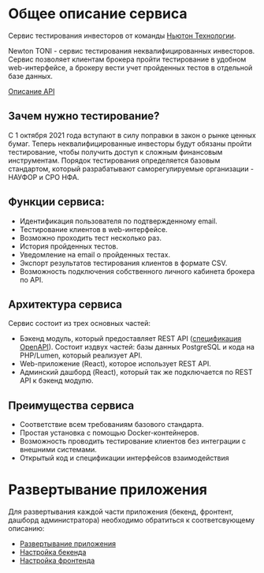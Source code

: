 # Общее описание сервиса

Сервис тестирования инвесторов от команды [Ньютон Технологии](https://nwtn.io/).

Newton TONI - сервис тестирования неквалифицированных инвесторов. Сервис позволяет
клиентам брокера пройти тестирование в удобном web-интерфейсе, а брокеру вести учет
пройденных тестов в отдельной базе данных.

[Описание API](https://api.nwtn.io/open-api/investor_testing/)

## Зачем нужно тестирование?

С 1 октября 2021 года вступают в силу поправки в закон о рынке ценных бумаг.
Теперь неквалифицированные инвесторы будут обязаны пройти тестирование,
чтобы получить доступ к сложным финансовым инструментам.
Порядок тестирования определяется базовым стандартом, который разрабатывают
саморегулируемые организации - НАУФОР и СРО НФА.

## Функции сервиса:

- Идентификация пользователя по подтвержденному email.
- Тестирование клиентов в web-интерфейсе.
- Возможно проходить тест несколько раз.
- История пройденных тестов.
- Уведомление на email о пройденных тестах.
- Экспорт результатов тестирования клиентов в формате CSV.
- Возможность подключения собственного личного кабинета брокера по API.

## Архитектура сервиса

Сервис состоит из трех основных частей:

- Бэкенд модуль, который предоставляет REST API ([спецификация OpenAPI](https://api.nwtn.io/open-api/investor_testing/)). Состоит издвух частей:
базы данных PostgreSQL и кода на PHP/Lumen, который реализует API.
- Web-приложение (React), которое использует REST API.
- Админский дашборд (React), который так же подключается по REST API к бэкенд модулю.

## Преимущества сервиса

- Соответствие всем требованиям базового стандарта.
- Простая установка с помощью Docker-контейнеров.
- Возможность проводить тестирование клиентов без интеграции с внешними системами.
- Открытый код и спецификации интерфейсов взаимодействия

# Развертывание приложения

Для развертывания каждой части приложения (бекенд, фронтент, дашборд администратора) необходимо обратиться к соответсвующему описанию:

- [Развертывание приложения](/deploy/README.md)
- [Настройка бекенда](/backend/investor_testing/README.md)
- [Настройка фронтенда](/frontend/README.md)
